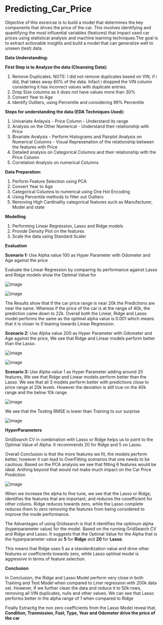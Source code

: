 # Predicting_Car_Price

Objective of this excercse is to build a model that determines the key components that drives the price of the car. This involves identifying and quantifying the most influential variables (features) that impact used car prices using statistical analysis and machine learning techniques.The goal is to extract actionable insights and build a model that can generalize well to unseen (test) data.


**Data Understanding:**

**First Step is to Analyze the data (Cleansing Data):**

1. Remove Duplicates. 
  NOTE: I did not remove duplicates based on VIN, if i did, that takes away 60% of the data. Infact i dropped the VIN column considering it has incorrect values with duplicate entries.
2. Drop Size columns as it does not have values more than 30%
3. Convert Year to Age
4. Identify Outliers, using Percentile and considering 99% Percentile

**Steps for understanding the data (EDA Techniques Used):**

1. Univariate Anlaysis - Price Column - Understand its range
2. Analysis on the Other Numerical - Understand their relationship with Price
3. Bivariate Analysis - Perform Histograms and Pairplot Analysis on Numerical Columns - Visual Represenation of the relationship between the features with Price
4. Detailed analysis on Categorical Columns and their relationship with the Price Column
5. Correlation Analysis on numerical Columns

**Data Preparation:**

1. Perform Feature Selection using PCA 
2. Convert Year to Age
3. Categorical Columns to numerical using One Hot Encoding
4. Using Percentile methods to filter out Outliers
5. Removing High Cardinality categorical features such as Manufacturer, Model and state

**Modelling**

1. Performing Linear Regression, Lasso and Ridge models
2. Provide Density Plot on the features
3. Scale the data using Standard Scaler

**Evaluation**

**Scenario 1:** Use Alpha value 100 as Hyper Parameter with Odometer and Age against the price

Evaluate the Linear Regression by comparing its performance against Lasso and Ridge models show the Optimal Value for 

![image](https://github.com/user-attachments/assets/871258fb-1570-4240-8452-762690666a7e)

![image](https://github.com/user-attachments/assets/fc54c311-c210-41cc-9bf0-cfe4d4cbc97d)


The Results show that if the car price range is near 20k the Predictions are near the same. Whereas if the price of the car is at the range of 40k, the prediction came down to 22k. Overall both the Linear, Ridge and Lasso model performs the same as the optimal alpha value is 0.001 which means that it is closer to 0 leaning towards Linear Regression. 

**Scenario 2:** Use Alpha value 200 as Hyper Parameter with Odometer and Age against the price, We see that Ridge and Linear models perform better than the Lasso. 

![image](https://github.com/user-attachments/assets/780d70a6-cf06-4804-9a5a-5625663334bb)



![image](https://github.com/user-attachments/assets/dc761886-dc3f-4bd1-96bf-122fc3f8106b)

**Scenario 3:** Use Alpha value 1 as Hyper Parameter adding around 20 features, We see that Ridge and Linear models perform better than the Lasso. We see that all 3 models perform better with predictions close to price range at 20k levels. However the deviation is still true on the 40k range and the below 10k range

![image](https://github.com/user-attachments/assets/a227f926-d4f6-4c56-96be-b2857072de31)

We see that the Testing RMSE is lower than Training to our surprise

![image](https://github.com/user-attachments/assets/5b59d1c0-093d-4ece-9cd4-340e87811142)

**HyperParameters**

GridSearch CV in combination with Lasso or Ridge helps us to point to the Optimal Value of Alpha. It recommends 20 for Ridge and 5 on Lasso.

Overall Conclusion is that the more features we fit, the models perform better, however it can lead to OverFitting scenarios that one needs to be cautious. Based on the PCA analysis we see that fitting 6 features would be ideal. Anthing beyond that would not make much impact on the Car Price Prediction

![image](https://github.com/user-attachments/assets/ea485c19-bb60-4249-ab28-c4f9409e99d4)

When we increase the alpha to fine tune, we see that the Lasso or Ridge, identifies the features that are important, and reduces the cooefficient for other colums. Ridge reduces towards zero, while the Lasso complete reduces them to zero removing the features from being considered to improve the mode performance.

The Advantages of using Gridsearch is that it identifies the optimum alpha (hyperparameter value) for the model.  Based on the running GridSearch CV and Ridge and Lasso. It suggests that the Optimal Value for the Alpha that is the hyperparameter value as **5** for **Ridge** and **20** for **Lasso**. 

This means that Ridge uses 5 as a standardization value and drive other features or coefficients towards zero, while Lasso optimal model is aggressive in terms of feature selection.  


**Conclusion**

In Conclusion, the Ridge and Lasso Model perform very close in both Training and Test Model when compared to Liner regression with 200k data set. However, If we further clean the data and reduce it to 50k rows, removing all VIN duplicates, nulls and other values. We can see that Lasso performs better in the alpha range of 1 when compared to Ridge


Finally Extractig the non zero coefficients from the Lasso Model reveal that, **Condition, Tranmission, Fuel, Type, Year and Odometer drive the price of the car**
